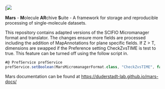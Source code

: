[![](https://travis-ci.com/duderstadt-lab/mars-scifio)

**Mars** - **M**olecule **AR**chive **S**uite - A framework for storage and reproducible processing of single-molecule datasets.

This repository contains adapted versions of the SCIFIO Micromanager format and translator. The changes ensure more fields are processed including the addition of MapAnnotations for plane specific fields. If Z > T, dimensions are swapped if the Preference setting CheckZvsTIME is test to true. This feature can be turned off using the follow script in.

```groovy
#@ PrefService prefService
prefService.setBoolean(MarsMicromanagerFormat.class, "CheckZvsTIME", false)
```

Mars documentation can be found at https://duderstadt-lab.github.io/mars-docs/
